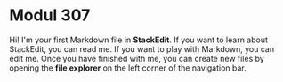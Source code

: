 # Modul 307

Hi! I'm your first Markdown file in **StackEdit**. If you want to learn about StackEdit, you can read me. If you want to play with Markdown, you can edit me. Once you have finished with me, you can create new files by opening the **file explorer** on the left corner of the navigation bar.
<!--stackedit_data:
eyJoaXN0b3J5IjpbLTEwMDY2NzE2NzIsMTQ2OTE4NTkyXX0=
-->